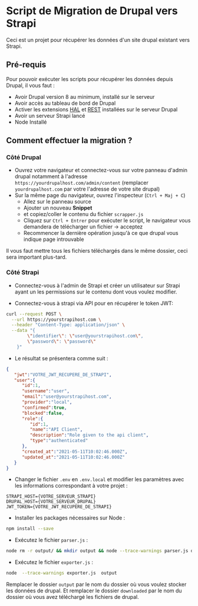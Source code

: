 # Script de Migration de Drupal vers Strapi

Ceci est un projet pour récupérer les données d'un site drupal existant vers Strapi. 

## Pré-requis 

Pour pouvoir exécuter les scripts pour récupérer les données depuis Drupal, 
il vous faut :

- Avoir Drupal version 8 au minimum, installé sur le serveur
- Avoir accès au tableau de bord de Drupal 
- Activer les extensions [HAL](https://www.drupal.org/docs/8/core/modules/hal/overview) et [REST](https://www.drupal.org/docs/8/core/modules/rest) installées sur le serveur Drupal 
- Avoir un serveur Strapi lancé
- Node Installé

## Comment effectuer la migration ? 

### Côté Drupal

- Ouvrez votre navigateur et connectez-vous sur votre panneau d'admin drupal notamment à l'adresse `https://yourdrupalhost.com/admin/content` (remplacer `yourdrupalhost.com` par votre l'adresse de votre site drupal)
- Sur la même page du navigateur, ouvrez l'inspecteur (`Ctrl + Maj + C`)
  - Allez sur le panneau source
  - Ajouter un nouveau **Snippet**
  - et copiez/coller le contenu du fichier `scrapper.js` 
  - Cliquez sur `Ctrl + Entrer` pour exécuter le script, le navigateur vous demandera de télécharger un fichier -> acceptez
  - Recommencer la dernière opération jusqu'à ce que drupal vous indique page introuvable

Il vous faut mettre tous les fichiers téléchargés dans le même dossier, ceci sera important plus-tard.


### Côté Strapi


- Connectez-vous à l'admin de Strapi et créer un utilisateur sur Strapi ayant un les permissions sur le contenu dont vous voulez modifier.

- Connectez-vous à strapi via API pour en  récupérer le token JWT: 

```bash
curl --request POST \
  --url https://yourstrapihost.com \
  --header "Content-Type: application/json" \
  --data "{ 
	    \"identifier\": \"user@yourstrapihost.com\",
        \"password\": \"password\"
    }"

```

- Le résultat se présentera comme suit :

```json
{
   "jwt":"VOTRE_JWT_RECUPERE_DE_STRAPI",
   "user":{
      "id":1,
      "username":"user",
      "email":"user@yourstrapihost.com",
      "provider":"local",
      "confirmed":true,
      "blocked":false,
      "role":{
         "id":1,
         "name":"API Client",
         "description":"Role given to the api client",
         "type":"authenticated"
      },
      "created_at":"2021-05-11T10:02:46.000Z",
      "updated_at":"2021-05-11T10:02:46.000Z"
   }
}
```

- Changer le fichier `.env` en `.env.local` et modifier les paramètres avec les informations correspondant à votre projet :

```dotenv
STRAPI_HOST={VOTRE_SERVEUR_STRAPI}
DRUPAL_HOST={VOTRE_SERVEUR_DRUPAL}
JWT_TOKEN={VOTRE_JWT_RECUPERE_DE_STRAPI}
```

- Installer les packages nécessaires sur Node : 

```bash
npm install --save
```

- Exécutez le fichier `parser.js` : 

```bash
node rm -r output/ && mkdir output && node --trace-warnings parser.js downloaded output
```

- Exécutez le fichier `exporter.js` : 

```bash
node  --trace-warnings exporter.js  output
```

Remplacer le dossier `output` par le nom du dossier où vous voulez stocker les données de drupal.
Et remplacer le dossier `downloaded` par le nom du dossier où vous avez téléchargé les fichiers de drupal. 
